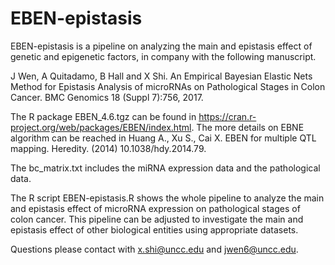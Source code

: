 # EBEN-epistasis

EBEN-epistasis is a pipeline on analyzing the main and epistasis effect of genetic and epigenetic factors, in company with the following manuscript.

J Wen, A Quitadamo, B Hall and X Shi. An Empirical Bayesian Elastic Nets Method for Epistasis Analysis of microRNAs on Pathological Stages in Colon Cancer. BMC Genomics 18 (Suppl 7):756, 2017.

The R package EBEN_4.6.tgz can be found in https://cran.r-project.org/web/packages/EBEN/index.html. The more details on EBNE algorithm can be reached in Huang A., Xu S., Cai X. EBEN for multiple QTL mapping. Heredity.  (2014) 10.1038/hdy.2014.79. 

The bc_matrix.txt includes the miRNA expression data and the pathological data.

The R script EBEN-epistasis.R shows the whole pipeline to analyze the main and epistasis effect of microRNA expression on pathological stages of colon cancer. This pipeline can be adjusted to investigate the main and epistasis effect of other biological entities using appropriate datasets. 

Questions please contact with x.shi@uncc.edu and jwen6@uncc.edu.
